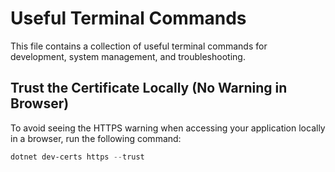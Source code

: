 # Useful Terminal Commands

This file contains a collection of useful terminal commands for development, system management, and troubleshooting.

## Trust the Certificate Locally (No Warning in Browser)

To avoid seeing the HTTPS warning when accessing your application locally in a browser, run the following command:

```powershell
dotnet dev-certs https --trust
```
